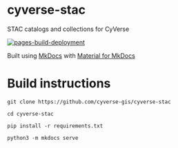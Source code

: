 # cyverse-stac

STAC catalogs and collections for CyVerse

[![pages-build-deployment](https://github.com/cyverse-gis/cyverse-stac/actions/workflows/pages/pages-build-deployment/badge.svg)](https://github.com/cyverse-gis/cyverse-stac/actions/workflows/pages/pages-build-deployment)

Built using [MkDocs](https://www.mkdocs.org/) with [Material for MkDocs](https://squidfunk.github.io/mkdocs-material/) 

# Build instructions

```
git clone https://github.com/cyverse-gis/cyverse-stac

cd cyverse-stac

pip install -r requirements.txt

python3 -m mkdocs serve
```
